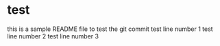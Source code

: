 # test
this is a sample README file to test the git commit
test line number 1
test line number 2
test line number 3

